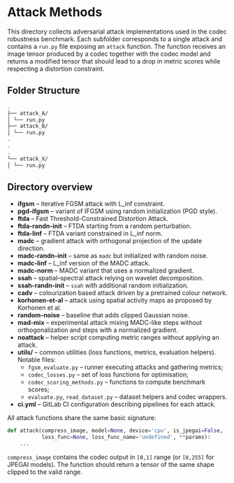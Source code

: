 # Attack Methods

This directory collects adversarial attack implementations used in the codec robustness benchmark.  Each
subfolder corresponds to a single attack and contains a `run.py` file exposing an
`attack` function.  The function receives an image tensor produced by a codec together with the
codec model and returns a modified tensor that should lead to a drop in metric scores while
respecting a distortion constraint.

## Folder Structure

```bash
.
├── attack_A/
│ └── run.py
├── attack_B/
│ └── run.py
.
.
.
└── attack_X/
│ └── run.py
```
## Directory overview

- **ifgsm** – iterative FGSM attack with L_inf constraint.
- **pgd-ifgsm** – variant of IFGSM using random initialization (PGD style).
- **ftda** – Fast Threshold-Constrained Distortion Attack.
- **ftda-randn-init** – FTDA starting from a random perturbation.
- **ftda-linf** – FTDA variant constrained in L_inf norm.
- **madc** – gradient attack with orthogonal projection of the update direction.
- **madc-randn-init** – same as `madc` but initialized with random noise.
- **madc-linf** – L_inf version of the MADC attack.
- **madc-norm** – MADC variant that uses a normalized gradient.
- **ssah** – spatial–spectral attack relying on wavelet decomposition.
- **ssah-randn-init** – `ssah` with additional random initialization.
- **cadv** – colourization based attack driven by a pretrained colour network.
- **korhonen-et-al** – attack using spatial activity maps as proposed by Korhonen et al.
- **random-noise** – baseline that adds clipped Gaussian noise.
- **mad-mix** – experimental attack mixing MADC-like steps without orthogonalization and steps with a normalized gradient.
- **noattack** – helper script computing metric ranges without applying an attack.
- **utils/** – common utilities (loss functions, metrics, evaluation helpers).  Notable files:
  - `fgsm_evaluate.py` – runner executing attacks and gathering metrics;
  - `codec_losses.py` – set of loss functions for optimisation;
  - `codec_scoring_methods.py` – functions to compute benchmark scores;
  - `evaluate.py`, `read_dataset.py` – dataset helpers and codec wrappers.
- **ci.yml** – GitLab CI configuration describing pipelines for each attack.

All attack functions share the same basic signature:

```python
def attack(compress_image, model=None, device='cpu', is_jpegai=False,
           loss_func=None, loss_func_name='undefined', **params):
    ...
```

`compress_image` contains the codec output in `[0,1]` range (or `[0,255]` for JPEGAI models).
The function should return a tensor of the same shape clipped to the valid range.
